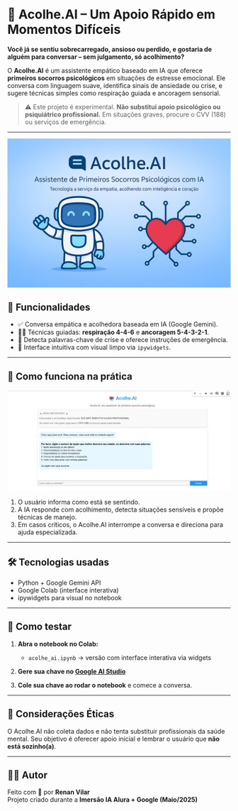 # 🤖 Acolhe.AI – Um Apoio Rápido em Momentos Difíceis

**Você já se sentiu sobrecarregado, ansioso ou perdido, e gostaria de alguém para conversar – sem julgamento, só acolhimento?**

O **Acolhe.AI** é um assistente empático baseado em IA que oferece **primeiros socorros psicológicos** em situações de estresse emocional. Ele conversa com linguagem suave, identifica sinais de ansiedade ou crise, e sugere técnicas simples como respiração guiada e ancoragem sensorial.

> ⚠️ Este projeto é experimental. **Não substitui apoio psicológico ou psiquiátrico profissional.** Em situações graves, procure o CVV (188) ou serviços de emergência.

---

![capa](imagens/capa_acolheai.png)

## 🎯 Funcionalidades

- ✅ Conversa empática e acolhedora baseada em IA (Google Gemini).
- 🧘‍♀️ Técnicas guiadas: **respiração 4-4-6** e **ancoragem 5-4-3-2-1**.
- 🚨 Detecta palavras-chave de crise e oferece instruções de emergência.
- 📱 Interface intuitiva com visual limpo via `ipywidgets`.

---

## 👀 Como funciona na prática

![chat_exemplo](imagens/exemplo_chat_acolheai.png)

1. O usuário informa como está se sentindo.
2. A IA responde com acolhimento, detecta situações sensíveis e propõe técnicas de manejo.
3. Em casos críticos, o Acolhe.AI interrompe a conversa e direciona para ajuda especializada.

---

## 🛠️ Tecnologias usadas

- Python + Google Gemini API
- Google Colab (interface interativa)
- ipywidgets para visual no notebook

---

## 🚀 Como testar

1. **Abra o notebook no Colab:**
   - `acolhe_ai.ipynb` → versão com interface interativa via widgets

2. **Gere sua chave no [Google AI Studio](https://aistudio.google.com/app/apikey)**

3. **Cole sua chave ao rodar o notebook** e comece a conversa.

---

## 📄 Considerações Éticas

O Acolhe.AI não coleta dados e não tenta substituir profissionais da saúde mental. Seu objetivo é oferecer apoio inicial e lembrar o usuário que **não está sozinho(a)**.

---

## 👨‍💻 Autor

Feito com 💙 por **Renan Vilar**  
Projeto criado durante a **Imersão IA Alura + Google (Maio/2025)**
